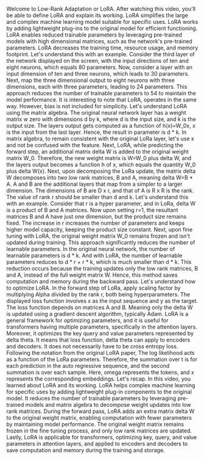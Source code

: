 Welcome to Low-Rank Adaptation or LoRA. After watching this video, you'll be able to define LoRA and explain its working. LoRA simplifies the large and complex machine learning model suitable for specific uses. LoRA works by adding lightweight plug-ins to the original model for efficient functioning. LoRA enables reduced trainable parameters by leveraging pre-trained models with high dimensional matrices, such as the network's pre-trained parameters. LoRA decreases the training time, resource usage, and memory footprint. Let's understand this with an example. Consider the third layer of the network displayed on the screen, with the input directions of ten and eight neurons, which equals 80 parameters. Now, consider a layer with an input dimension of ten and three neurons, which leads to 30 parameters. Next, map the three dimensional output to eight neurons with three dimensions, each with three parameters, leading to 24 parameters. This approach reduces the number of trainable parameters to 54 to maintain the model performance. It is interesting to note that LoRA, operates in the same way. However, bias is not included for simplicity. Let's understand LoRA using the matrix algebra. The original neural network layer has a weight matrix w zero with dimensions d by k, where d is the input size, and k is the output size. The layers output gets computed as a function of h(x)=W_0x, x is the input from the last layer. Hence, the result in parameter is d * k. In matrix algebra, to remain consistent with the original LoRa layer, let's use x and not be confused with the feature. Next, LoRA, while predicting the forward step, an additional matrix delta W is added to the original weight matrix W_0. Therefore, the new weight matrix is W=W_0 plus delta W, and the layers output becomes a function h of x, which equals the quantity W_0 plus delta W(x). Next, upon decomposing the LoRa update, the matrix delta W decomposes into two low rank matrices, B and A, meaning delta W=B * A. A and B are the additional layers that map from a simpler to a larger dimension. The dimensions of B are D x r, and that of A is R x R is the rank. The value of rank r should be smaller than d and k. Let's understand this with an example. Consider that r is a hyper parameter, and in LoRa, delta W is a product of B and A matrices. Now upon setting r=1, the resultant matrices B and A have just one dimension, but the product size remains fixed. The increase in r increases the number of parameters and keeps higher model capacity, keeping the product size constant. Next, upon fine tuning with LoRA, the original weight matrix W_0 remains frozen and isn't updated during training. This approach significantly reduces the number of learnable parameters. In the original neural network, the number of learnable parameters is d * k. And with LoRA, the number of learnable parameters reduces to d * r + r * k, which is much smaller than d * k. This reduction occurs because the training updates only the low rank matrices, B and A, instead of the full weight matrix W. Hence, this method saves computation and memory during the backward pass. Let's understand how to optimize LoRA. In the forward step of LoRa, apply scaling factor by multiplying Alpha divided by the rank r, both being hyperparameters. The displayed loss function involves x as the input sequence and y as the target. The loss function depends on matrices A and B. Meaning only the delta W is updated using a gradient descent algorithm, typically Adam. LoRA is a general framework for optimizing parameters, and it is useful for transformers having multiple parameters, specifically in the attention layers. Moreover, it optimizes the key query and value parameters represented by delta theta. It means that loss function, delta theta can apply to encoders and decoders. It does not necessarily have to be cross entropy loss. Following the notation from the original LoRA paper, The log likelihood acts as a function of the LoRa parameters. Therefore, the summation over t is for each prediction in the auto regressive sequence, and the second summation is over each sample. Here, omega represents the tokens, and x represents the corresponding embeddings. Let's recap. In this video, you learned about LoRA and its working. LoRA helps complex machine learning for specific uses by adding lightweight plug-in components to the original model. It reduces the number of trainable parameters by leveraging pre-trained models and matrix algebra to decompose weight updates into low rank matrices. During the forward pass, LoRA adds an extra matrix delta W to the original weight matrix, enabling computation with fewer parameters by maintaining model performance. The original weight matrix remains frozen in the fine tuning process, and only low rank matrices are updated. Lastly, LoRA is applicable for transformers, optimizing key, query, and value parameters in attention layers, and applied to encoders and decoders to save computation and memory during the training and storage.